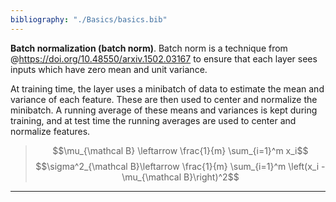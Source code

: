 ```yaml
---
bibliography: "./Basics/basics.bib"
---
```


**Batch normalization (batch norm)**. Batch norm is a technique from @https://doi.org/10.48550/arxiv.1502.03167 to ensure that each layer sees inputs which have zero mean and unit variance.

At training time, the layer uses a minibatch of data to estimate the mean and variance of each feature. These are then used to center and normalize the minibatch. A running average of these means and variances is kept during training, and at test time the running averages are used to center and normalize features.

> $$\mu_{\mathcal B} \leftarrow \frac{1}{m} \sum_{i=1}^m x_i$$
> $$\sigma^2_{\mathcal B}\leftarrow \frac{1}{m} \sum_{i=1}^m \left(x_i - \mu_{\mathcal B}\right)^2$$

---